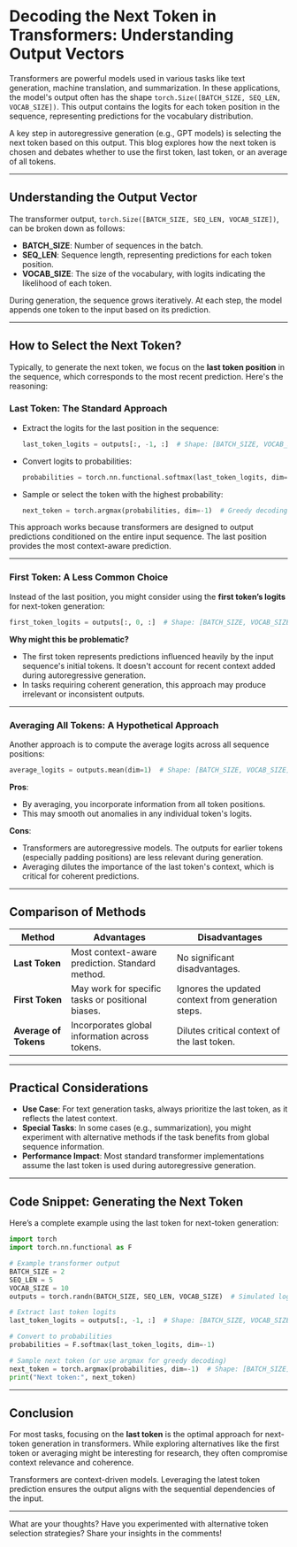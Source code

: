 # Decoding the Next Token in Transformers: Understanding Output Vectors

Transformers are powerful models used in various tasks like text generation, machine translation, and summarization. In these applications, the model's output often has the shape `torch.Size([BATCH_SIZE, SEQ_LEN, VOCAB_SIZE])`. This output contains the logits for each token position in the sequence, representing predictions for the vocabulary distribution.

A key step in autoregressive generation (e.g., GPT models) is selecting the next token based on this output. This blog explores how the next token is chosen and debates whether to use the first token, last token, or an average of all tokens.

---

## **Understanding the Output Vector**

The transformer output, `torch.Size([BATCH_SIZE, SEQ_LEN, VOCAB_SIZE])`, can be broken down as follows:
- **BATCH_SIZE**: Number of sequences in the batch.
- **SEQ_LEN**: Sequence length, representing predictions for each token position.
- **VOCAB_SIZE**: The size of the vocabulary, with logits indicating the likelihood of each token.

During generation, the sequence grows iteratively. At each step, the model appends one token to the input based on its prediction.

---

## **How to Select the Next Token?**

Typically, to generate the next token, we focus on the **last token position** in the sequence, which corresponds to the most recent prediction. Here's the reasoning:

### **Last Token: The Standard Approach**
- Extract the logits for the last position in the sequence:
  ```python
  last_token_logits = outputs[:, -1, :]  # Shape: [BATCH_SIZE, VOCAB_SIZE]
  ```
- Convert logits to probabilities:
  ```python
  probabilities = torch.nn.functional.softmax(last_token_logits, dim=-1)
  ```
- Sample or select the token with the highest probability:
  ```python
  next_token = torch.argmax(probabilities, dim=-1)  # Greedy decoding
  ```

This approach works because transformers are designed to output predictions conditioned on the entire input sequence. The last position provides the most context-aware prediction.

---

### **First Token: A Less Common Choice**
Instead of the last position, you might consider using the **first token’s logits** for next-token generation:
```python
first_token_logits = outputs[:, 0, :]  # Shape: [BATCH_SIZE, VOCAB_SIZE]
```

**Why might this be problematic?**
- The first token represents predictions influenced heavily by the input sequence's initial tokens. It doesn't account for recent context added during autoregressive generation.
- In tasks requiring coherent generation, this approach may produce irrelevant or inconsistent outputs.

---

### **Averaging All Tokens: A Hypothetical Approach**
Another approach is to compute the average logits across all sequence positions:
```python
average_logits = outputs.mean(dim=1)  # Shape: [BATCH_SIZE, VOCAB_SIZE]
```

**Pros**:
- By averaging, you incorporate information from all token positions.
- This may smooth out anomalies in any individual token's logits.

**Cons**:
- Transformers are autoregressive models. The outputs for earlier tokens (especially padding positions) are less relevant during generation.
- Averaging dilutes the importance of the last token's context, which is critical for coherent predictions.

---

## **Comparison of Methods**

| Method               | **Advantages**                                   | **Disadvantages**                                  |
|-----------------------|-------------------------------------------------|---------------------------------------------------|
| **Last Token**        | Most context-aware prediction. Standard method. | No significant disadvantages.                     |
| **First Token**       | May work for specific tasks or positional biases. | Ignores the updated context from generation steps.|
| **Average of Tokens** | Incorporates global information across tokens.  | Dilutes critical context of the last token.       |

---

## **Practical Considerations**

- **Use Case**: For text generation tasks, always prioritize the last token, as it reflects the latest context.
- **Special Tasks**: In some cases (e.g., summarization), you might experiment with alternative methods if the task benefits from global sequence information.
- **Performance Impact**: Most standard transformer implementations assume the last token is used during autoregressive generation.

---

## **Code Snippet: Generating the Next Token**

Here’s a complete example using the last token for next-token generation:

```python
import torch
import torch.nn.functional as F

# Example transformer output
BATCH_SIZE = 2
SEQ_LEN = 5
VOCAB_SIZE = 10
outputs = torch.randn(BATCH_SIZE, SEQ_LEN, VOCAB_SIZE)  # Simulated logits

# Extract last token logits
last_token_logits = outputs[:, -1, :]  # Shape: [BATCH_SIZE, VOCAB_SIZE]

# Convert to probabilities
probabilities = F.softmax(last_token_logits, dim=-1)

# Sample next token (or use argmax for greedy decoding)
next_token = torch.argmax(probabilities, dim=-1)  # Shape: [BATCH_SIZE]
print("Next token:", next_token)
```

---

## **Conclusion**

For most tasks, focusing on the **last token** is the optimal approach for next-token generation in transformers. While exploring alternatives like the first token or averaging might be interesting for research, they often compromise context relevance and coherence.

Transformers are context-driven models. Leveraging the latest token prediction ensures the output aligns with the sequential dependencies of the input.

---

What are your thoughts? Have you experimented with alternative token selection strategies? Share your insights in the comments!

